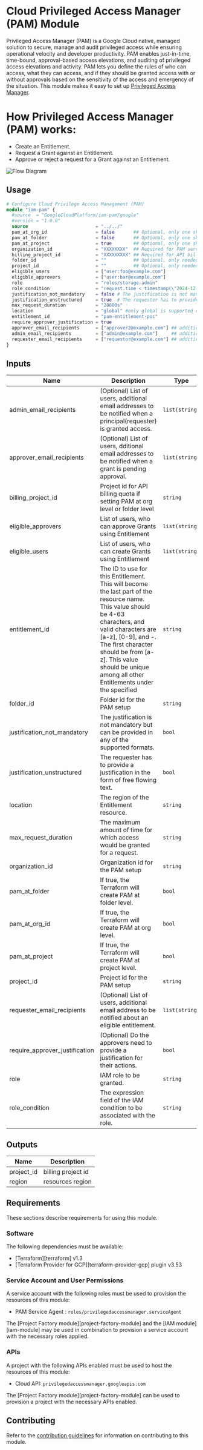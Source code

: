 # Cloud Privileged Access Manager (PAM) Module
Privileged Access Manager (PAM) is a Google Cloud native, managed solution to secure, manage and audit privileged access while ensuring operational velocity and developer productivity. PAM enables just-in-time, time-bound, approval-based access elevations, and auditing of privileged access elevations and activity. PAM lets you define the rules of who can access, what they can access, and if they should be granted access with or without approvals based on the sensitivity of the access and emergency of the situation. This module makes it easy to set up [Privileged Access Manager](https://https://cloud.google.com/iam/docs/pam-overview).

# How Privileged Access Manager (PAM) works:
- Create an Entitlement.
- Request a Grant against an Entitlement. 
- Approve or reject a request for a Grant against an Entitlement. 

![Flow Diagram](./flow-diagram.png)

##  Usage

```tf
# Configure Cloud Privilege Access Management (PAM)
module "iam-pam" {
  #source  = "GoogleCloudPlatform/iam-pam/google"
  #version = "1.0.0"
  source                         = "../../"
  pam_at_org_id                  = false       ## Optional, only one should be true for PAM level (Org_id or folder_id or project_id)
  pam_at_folder                  = false       ## Optional, only one should be true for PAM level (Org_id or folder_id or project_id)
  pam_at_project                 = true        ## Optional, only one should be true for PAM level (Org_id or folder_id or project_id)
  organization_id                = "XXXXXXXX"  ## Required for PAM service account premission
  billing_project_id             = "XXXXXXXXX" ## Required for API billing quota if setting PAM at org level or folder level
  folder_id                      = ""          ## Optional, only needed for PAM at Folder level
  project_id                     = ""          ## Optional, only needed for PAM at Project level
  eligible_users                 = ["user:foo@example.com"]
  eligible_approvers             = ["user:bar@example.com"]
  role                           = "roles/storage.admin"
  role_condition                 = "request.time < timestamp(\"2024-12-31T19:30:00.000Z\")"
  justification_not_mandatory    = false # The justification is not mandatory but can be provided in any of the supported formats.
  justification_unstructured     = true  # The requester has to provide a justification in the form of free flowing text.
  max_request_duration           = "28800s"
  location                       = "global" #only global is supported currently
  entitlement_id                 = "pam-entitlement-poc"
  require_approver_justification = true
  approver_email_recipients      = ["approver2@example.com"] ## additional users  for notification
  admin_email_recipients         = ["admin@example.com"]     ## additional users for notification
  requester_email_recipients     = ["requestor@example.com"] ## additional users for notification
}

```

<!-- BEGINNING OF PRE-COMMIT-TERRAFORM DOCS HOOK -->
## Inputs

| Name | Description | Type | Default | Required |
|------|-------------|------|---------|:--------:|
| admin\_email\_recipients | (Optional) List of users, additional email addresses to be notified when a principal(requester) is granted access. | `list(string)` | `null` | no |
| approver\_email\_recipients | (Optional) List of users, dditional email addresses to be notified when a grant is pending approval. | `list(string)` | `null` | no |
| billing\_project\_id | Project id for API billing quota if setting PAM at org level or folder level | `string` | n/a | yes |
| eligible\_approvers | List of users, who can approve Grants using Entitlement | `list(string)` | n/a | yes |
| eligible\_users | List of users, who can create Grants using Entitlement | `list(string)` | n/a | yes |
| entitlement\_id | The ID to use for this Entitlement. This will become the last part of the resource name. This value should be 4-63 characters, and valid characters are [a-z], [0-9], and -. The first character should be from [a-z]. This value should be unique among all other Entitlements under the specified | `string` | n/a | yes |
| folder\_id | Folder id for the PAM setup | `string` | `null` | no |
| justification\_not\_mandatory | The justification is not mandatory but can be provided in any of the supported formats. | `bool` | `false` | no |
| justification\_unstructured | The requester has to provide a justification in the form of free flowing text. | `bool` | `true` | no |
| location | The region of the Entitlement resource. | `string` | n/a | yes |
| max\_request\_duration | The maximum amount of time for which access would be granted for a request. | `string` | n/a | yes |
| organization\_id | Organization id for the PAM setup | `string` | n/a | yes |
| pam\_at\_folder | If true, the Terraform will create PAM at folder level. | `bool` | `false` | no |
| pam\_at\_org\_id | If true, the Terraform will create PAM at org level. | `bool` | `false` | no |
| pam\_at\_project | If true, the Terraform will create PAM at project level. | `bool` | `true` | no |
| project\_id | Project id for the PAM setup | `string` | `null` | no |
| requester\_email\_recipients | (Optional) List of users, additional email address to be notified about an eligible entitlement. | `list(string)` | `null` | no |
| require\_approver\_justification | (Optional) Do the approvers need to provide a justification for their actions. | `bool` | `true` | no |
| role | IAM role to be granted. | `string` | n/a | yes |
| role\_condition | The expression field of the IAM condition to be associated with the role. | `string` | `null` | no |

## Outputs

| Name | Description |
|------|-------------|
| project\_id | billing project id |
| region | resources region |

<!-- END OF PRE-COMMIT-TERRAFORM DOCS HOOK -->

## Requirements

These sections describe requirements for using this module.

### Software

The following dependencies must be available:

- [Terraform][terraform] v1.3
- [Terraform Provider for GCP][terraform-provider-gcp] plugin v3.53

### Service Account and User Permissions

A service account with the following roles must be used to provision
the resources of this module:

- PAM Service Agent : `roles/privilegedaccessmanager.serviceAgent`


The [Project Factory module][project-factory-module] and the
[IAM module][iam-module] may be used in combination to provision a
service account with the necessary roles applied.

### APIs

A project with the following APIs enabled must be used to host the
resources of this module:

- Cloud API: `privilegedaccessmanager.googleapis.com`

The [Project Factory module][project-factory-module] can be used to
provision a project with the necessary APIs enabled.

## Contributing

Refer to the [contribution guidelines](./CONTRIBUTING.md) for
information on contributing to this module.
